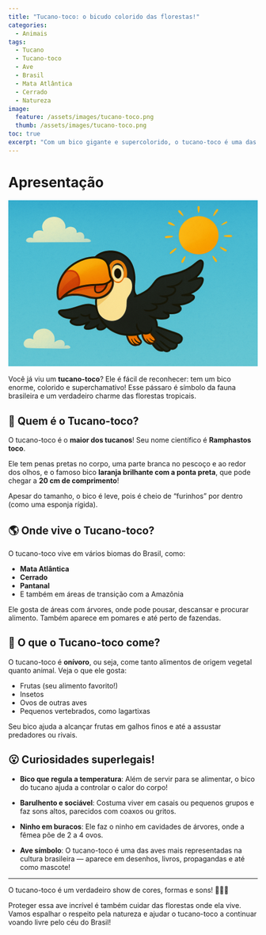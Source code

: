 ```yaml
---
title: "Tucano-toco: o bicudo colorido das florestas!"
categories:
  - Animais
tags:
  - Tucano
  - Tucano-toco
  - Ave
  - Brasil
  - Mata Atlântica
  - Cerrado
  - Natureza
image:
  feature: /assets/images/tucano-toco.png
  thumb: /assets/images/tucano-toco.png
toc: true
excerpt: "Com um bico gigante e supercolorido, o tucano-toco é uma das aves mais famosas do Brasil. Descubra tudo sobre esse morador das florestas que encanta crianças e adultos!"
---
```


# Apresentação

![Imagem do Tucano-toco](/assets/images/tucano-toco.png)

Você já viu um **tucano-toco**? Ele é fácil de reconhecer: tem um bico enorme, colorido e superchamativo! Esse pássaro é símbolo da fauna brasileira e um verdadeiro charme das florestas tropicais.

## 🐤 Quem é o Tucano-toco?

O tucano-toco é o **maior dos tucanos**! Seu nome científico é **Ramphastos toco**.

Ele tem penas pretas no corpo, uma parte branca no pescoço e ao redor dos olhos, e o famoso bico **laranja brilhante com a ponta preta**, que pode chegar a **20 cm de comprimento**!

Apesar do tamanho, o bico é leve, pois é cheio de “furinhos” por dentro (como uma esponja rígida).

## 🌎 Onde vive o Tucano-toco?

O tucano-toco vive em vários biomas do Brasil, como:

- **Mata Atlântica**
- **Cerrado**
- **Pantanal**
- E também em áreas de transição com a Amazônia

Ele gosta de áreas com árvores, onde pode pousar, descansar e procurar alimento. Também aparece em pomares e até perto de fazendas.

## 🍌 O que o Tucano-toco come?

O tucano-toco é **onívoro**, ou seja, come tanto alimentos de origem vegetal quanto animal. Veja o que ele gosta:

- Frutas (seu alimento favorito!)
- Insetos
- Ovos de outras aves
- Pequenos vertebrados, como lagartixas

Seu bico ajuda a alcançar frutas em galhos finos e até a assustar predadores ou rivais.

## 😮 Curiosidades superlegais!

- **Bico que regula a temperatura**: Além de servir para se alimentar, o bico do tucano ajuda a controlar o calor do corpo!

- **Barulhento e sociável**: Costuma viver em casais ou pequenos grupos e faz sons altos, parecidos com coaxos ou gritos.

- **Ninho em buracos**: Ele faz o ninho em cavidades de árvores, onde a fêmea põe de 2 a 4 ovos.

- **Ave símbolo**: O tucano-toco é uma das aves mais representadas na cultura brasileira — aparece em desenhos, livros, propagandas e até como mascote!

---

O tucano-toco é um verdadeiro show de cores, formas e sons! 🧡🖤🦜

Proteger essa ave incrível é também cuidar das florestas onde ela vive. Vamos espalhar o respeito pela natureza e ajudar o tucano-toco a continuar voando livre pelo céu do Brasil!

